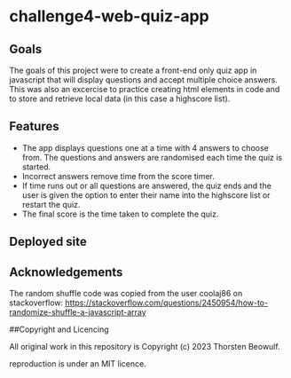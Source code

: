 # challenge4-web-quiz-app

## Goals

The goals of this project were to create a front-end only quiz app in javascript that will display questions and accept multiple choice answers. This was also an excercise to practice creating html elements in code and to store and retrieve local data (in this case a highscore list).

## Features

- The app displays questions one at a time with 4 answers to choose from. The questions and answers are randomised each time the quiz is started.
- Incorrect answers remove time from the score timer.
- If time runs out or all questions are answered, the quiz ends and the user is given the option to enter their name into the highscore list or restart the quiz.
- The final score is the time taken to complete the quiz.

## Deployed site


## Acknowledgements

The random shuffle code was copied from the user coolaj86 on stackoverflow: https://stackoverflow.com/questions/2450954/how-to-randomize-shuffle-a-javascript-array

##Copyright and Licencing

All original work in this repository is Copyright (c) 2023 Thorsten Beowulf.

reproduction is under an MIT licence.

